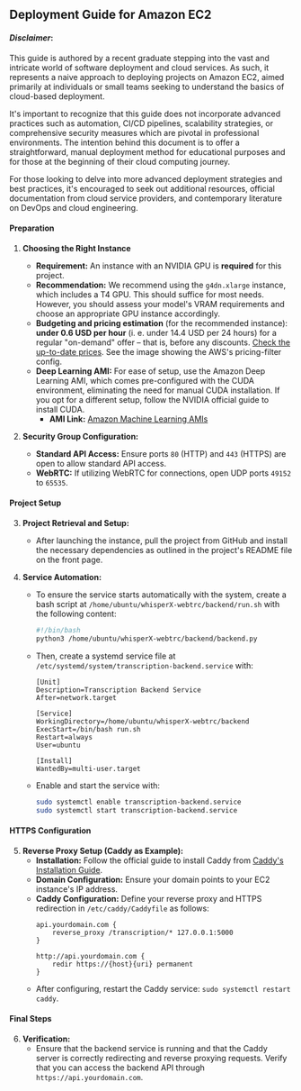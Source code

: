 ## **Deployment Guide for Amazon EC2**

#### *Disclaimer*:

This guide is authored by a recent graduate stepping into the vast and intricate world of software deployment and cloud services. As such, it represents a naive approach to deploying projects on Amazon EC2, aimed primarily at individuals or small teams seeking to understand the basics of cloud-based deployment.

It's important to recognize that this guide does not incorporate advanced practices such as automation, CI/CD pipelines, scalability strategies, or comprehensive security measures which are pivotal in professional environments. The intention behind this document is to offer a straightforward, manual deployment method for educational purposes and for those at the beginning of their cloud computing journey.

For those looking to delve into more advanced deployment strategies and best practices, it's encouraged to seek out additional resources, official documentation from cloud service providers, and contemporary literature on DevOps and cloud engineering.

#### **Preparation**
1. **Choosing the Right Instance**
   - **Requirement:** An instance with an NVIDIA GPU is **required** for this project. 
   - **Recommendation:** We recommend using the `g4dn.xlarge` instance, which includes a T4 GPU. This should suffice for most needs. However, you should assess your model's VRAM requirements and choose an appropriate GPU instance accordingly.
   - **Budgeting and pricing estimation** (for the recommended instance): **under 0.6 USD per hour** (i. e. under 14.4 USD per 24 hours) for a regular "on-demand" offer – that is, before any discounts.  [Check the up-to-date prices](https://aws.amazon.com/ec2/pricing/on-demand/). See the image showing the AWS's pricing-filter config.
   - **Deep Learning AMI:** For ease of setup, use the Amazon Deep Learning AMI, which comes pre-configured with the CUDA environment, eliminating the need for manual CUDA installation. If you opt for a different setup, follow the NVIDIA official guide to install CUDA.
     - **AMI Link:** [Amazon Machine Learning AMIs](https://aws.amazon.com/machine-learning/amis/)

2. **Security Group Configuration:**
   - **Standard API Access:** Ensure ports `80` (HTTP) and `443` (HTTPS) are open to allow standard API access.
   - **WebRTC:** If utilizing WebRTC for connections, open UDP ports `49152` to `65535`.

#### **Project Setup**
3. **Project Retrieval and Setup:**
   - After launching the instance, pull the project from GitHub and install the necessary dependencies as outlined in the project's README file on the front page.

4. **Service Automation:**
   - To ensure the service starts automatically with the system, create a bash script at `/home/ubuntu/whisperX-webtrc/backend/run.sh` with the following content:
     ```bash
     #!/bin/bash
     python3 /home/ubuntu/whisperX-webtrc/backend/backend.py
     ```
   - Then, create a systemd service file at `/etc/systemd/system/transcription-backend.service` with:
     ```
     [Unit]
     Description=Transcription Backend Service
     After=network.target

     [Service]
     WorkingDirectory=/home/ubuntu/whisperX-webtrc/backend
     ExecStart=/bin/bash run.sh
     Restart=always
     User=ubuntu

     [Install]
     WantedBy=multi-user.target
     ```
   - Enable and start the service with:
     ```bash
     sudo systemctl enable transcription-backend.service
     sudo systemctl start transcription-backend.service
     ```

#### **HTTPS Configuration**
5. **Reverse Proxy Setup (Caddy as Example):**
   - **Installation:** Follow the official guide to install Caddy from [Caddy's Installation Guide](https://caddyserver.com/docs/install).
   - **Domain Configuration:** Ensure your domain points to your EC2 instance's IP address.
   - **Caddy Configuration:** Define your reverse proxy and HTTPS redirection in `/etc/caddy/Caddyfile` as follows:
     ```
     api.yourdomain.com {
         reverse_proxy /transcription/* 127.0.0.1:5000
     }

     http://api.yourdomain.com {
         redir https://{host}{uri} permanent
     }
     ```
   - After configuring, restart the Caddy service: `sudo systemctl restart caddy`.


#### **Final Steps**
6. **Verification:**
   - Ensure that the backend service is running and that the Caddy server is correctly redirecting and reverse proxying requests. Verify that you can access the backend API through `https://api.yourdomain.com`.
